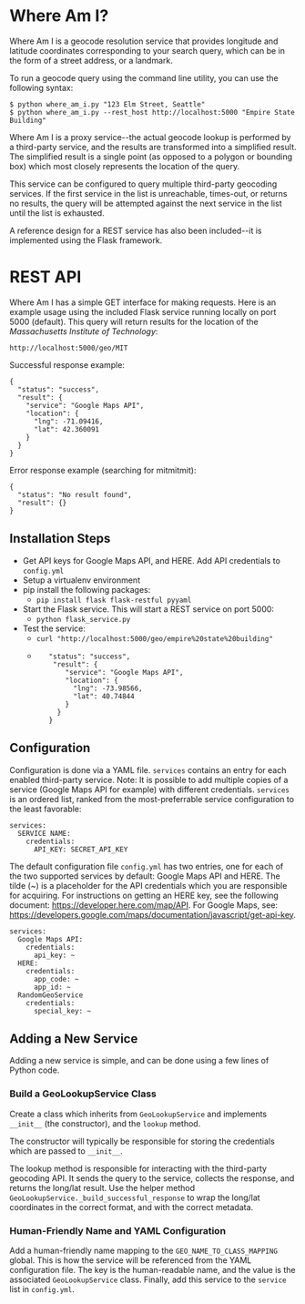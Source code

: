 # Where Am I?

Where Am I is a geocode resolution service that provides longitude and latitude coordinates corresponding to your search query, which can be in the form of a street address, or a landmark. 

To run a geocode query using the command line utility, you can use the following syntax:

    $ python where_am_i.py "123 Elm Street, Seattle"
    $ python where_am_i.py --rest_host http://localhost:5000 "Empire State Building"

Where Am I is a proxy service--the actual geocode lookup is performed by a third-party service, and the results are transformed into a simplified result. The simplified result is a single point (as opposed to a polygon or bounding box) which most closely represents the location of the query.

This service can be configured to query multiple third-party geocoding services. If the first service in the list is unreachable, times-out, or returns no results, the query will be attempted against the next service in the list until the list is exhausted.

A reference design for a REST service has also been included--it is implemented using the Flask framework.

# REST API

Where Am I has a simple GET interface for making requests. Here is an example usage using the included Flask service running locally on port 5000 (default). This query will return results for the location of the *Massachusetts Institute of Technology*:

    http://localhost:5000/geo/MIT

Successful response example:

```
{
  "status": "success",
  "result": {
    "service": "Google Maps API",
    "location": {
      "lng": -71.09416,
      "lat": 42.360091
    }
  }
}
```

Error response example (searching for mitmitmit):

```
{
  "status": "No result found",
  "result": {}
}
```



## Installation Steps

* Get API keys for Google Maps API, and HERE. Add API credentials to `config.yml`
* Setup a virtualenv environment
* pip install the following packages:
  * `pip install flask flask-restful pyyaml`
* Start the Flask service. This will start a REST service on port 5000:
  * `python flask_service.py`
* Test the service:
  * `curl "http://localhost:5000/geo/empire%20state%20building"`
  * ```{
       "status": "success",
        "result": {
           "service": "Google Maps API",
           "location": {
             "lng": -73.98566,
             "lat": 40.74844
           }
         }
       }
    ```

## Configuration

Configuration is done via a YAML file. `services` contains an entry for each enabled third-party service. Note: It is possible to add multiple copies of a service (Google Maps API for example) with different credentials. `services` is an ordered list, ranked from the most-preferrable service configuration to the least favorable:

    services:
      SERVICE NAME:
        credentials:
          API_KEY: SECRET_API_KEY
 
The default configuration file `config.yml` has two entries, one for each of the two supported services by default: Google Maps API and HERE. The tilde (~) is a placeholder for the API credentials which you are responsible for acquiring. For instructions on getting an HERE key, see the following document: https://developer.here.com/map/API. For Google Maps, see: https://developers.google.com/maps/documentation/javascript/get-api-key.

    services:
      Google Maps API:
        credentials:
          api_key: ~
      HERE:
        credentials:
          app_code: ~
          app_id: ~
      RandomGeoService
        credentials:
          special_key: ~

## Adding a New Service

Adding a new service is simple, and can be done using a few lines of Python code.

### Build a GeoLookupService Class

Create a class which inherits from `GeoLookupService` and implements `__init__` (the constructor), and the `lookup` method. 

The constructor will typically be responsible for storing the credentials which are passed to `__init__`.

The lookup method is responsible for interacting with the third-party geocoding API. It sends the query to the service, collects the response, and returns the long/lat result. Use the helper method `GeoLookupService._build_successful_response` to wrap the long/lat coordinates in the correct format, and with the correct metadata.

### Human-Friendly Name and YAML Configuration

Add a human-friendly name mapping to the `GEO_NAME_TO_CLASS_MAPPING` global. This is how the service will be referenced from the YAML configuration file. The key is the human-readable name, and the value is the associated `GeoLookupService` class. Finally, add this service to the `service` list in `config.yml`.
